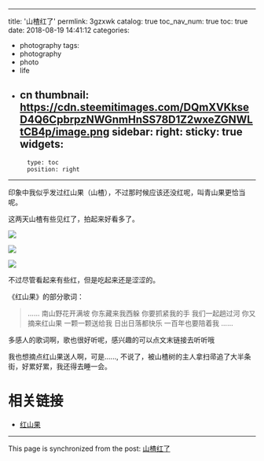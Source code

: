 
---
title: '山楂红了'
permlink: 3gzxwk
catalog: true
toc_nav_num: true
toc: true
date: 2018-08-19 14:41:12
categories:
- photography
tags:
- photography
- photo
- life
- cn
thumbnail: https://cdn.steemitimages.com/DQmXVKkseD4Q6CpbrpzNWGnmHnSS78D1Z2wxeZGNWLtCB4p/image.png
sidebar:
    right:
        sticky: true
widgets:
    -
        type: toc
        position: right
---


印象中我似乎发过红山果（山楂），不过那时候应该还没红呢，叫青山果更恰当呢。

这两天山楂有些见红了，拍起来好看多了。

![](https://cdn.steemitimages.com/DQmXVKkseD4Q6CpbrpzNWGnmHnSS78D1Z2wxeZGNWLtCB4p/image.png)

![](https://cdn.steemitimages.com/DQmRngQviS3PT3LV8YfoDa2ANMn1DbDQJmWzpmAHzAvSo7U/image.png)

![](https://cdn.steemitimages.com/DQmb8WC294yKZ3ABaekfcHpJE2tzRxwiCxDkLW5FiRGqaei/image.png)

不过尽管看起来有些红，但是吃起来还是涩涩的。

《红山果》的部分歌词：
>......
南山野花开满坡
你东藏来我西躲
你要抓紧我的手
我们一起趟过河
你又摘来红山果
一颗一颗送给我
日出日落都快乐
一百年也要陪着我
......


多感人的歌词啊，歌也很好听呢，感兴趣的可以点文末链接去听听哦


我也想摘点红山果送人啊，可是......, 不说了，被山楂树的主人拿扫帚追了大半条街，好累好累，我还得去睡一会。

# 相关链接

* [红山果](http://bd.kuwo.cn/yinyue/23533856)

- - -

This page is synchronized from the post: [山楂红了](https://steemit.com/@oflyhigh/3gzxwk)
